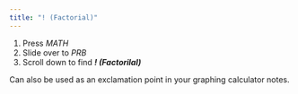 ```yaml
---
title: "! (Factorial)"
---
```


1. Press *MATH*
2. Slide over to *PRB*
3. Scroll down to find ***! (Factorilal)***

Can also be used as an exclamation point in your graphing calculator notes.
